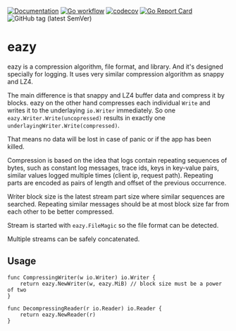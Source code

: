 [![Documentation](https://pkg.go.dev/badge/github.com/nikandfor/eazy)](https://pkg.go.dev/github.com/nikandfor/eazy?tab=doc)
[![Go workflow](https://github.com/nikandfor/eazy/actions/workflows/go.yml/badge.svg)](https://github.com/nikandfor/eazy/actions/workflows/go.yml)
[![codecov](https://codecov.io/gh/nikandfor/eazy/tags/latest/graph/badge.svg)](https://codecov.io/gh/nikandfor/eazy)
[![Go Report Card](https://goreportcard.com/badge/github.com/nikandfor/eazy)](https://goreportcard.com/report/github.com/nikandfor/eazy)
![GitHub tag (latest SemVer)](https://img.shields.io/github/v/tag/nikandfor/eazy?sort=semver)

# eazy

eazy is a compression algorithm, file format, and library. And it's designed specially for logging.
It uses very similar compression algorithm as snappy and LZ4.

The main difference is that snappy and LZ4 buffer data and compress it by blocks.
eazy on the other hand compresses each individual `Write` and writes it to the underlaying `io.Writer` immediately.
So one `eazy.Writer.Write(uncopressed)` results in exactly one `underlayingWriter.Write(compressed)`.

That means no data will be lost in case of panic or if the app has been killed.

Compression is based on the idea that logs contain repeating sequences of bytes,
such as constant log messages, trace ids, keys in key-value pairs, similar values logged multiple times (client ip, request path).
Repeating parts are encoded as pairs of length and offset of the previous occurrence.

Writer block size is the latest stream part size where similar sequences are searched.
Repeating similar messages should be at most block size far from each other to be better compressed.

Stream is started with `eazy.FileMagic` so the file format can be detected.

Multiple streams can be safely concatenated.

## Usage

```
func CompressingWriter(w io.Writer) io.Writer {
	return eazy.NewWriter(w, eazy.MiB) // block size must be a power of two
}

func DecompressingReader(r io.Reader) io.Reader {
	return eazy.NewReader(r)
}
```
